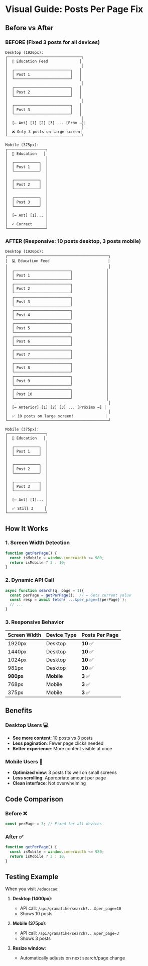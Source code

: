 # Visual Guide: Posts Per Page Fix

## Before vs After

### BEFORE (Fixed 3 posts for all devices)
```
Desktop (1920px):
┌─────────────────────────────────┐
│  📱 Education Feed              │
│                                 │
│  ┌─────────────────────────┐   │
│  │ Post 1                  │   │
│  └─────────────────────────┘   │
│                                 │
│  ┌─────────────────────────┐   │
│  │ Post 2                  │   │
│  └─────────────────────────┘   │
│                                 │
│  ┌─────────────────────────┐   │
│  │ Post 3                  │   │
│  └─────────────────────────┘   │
│                                 │
│  [← Ant] [1] [2] [3] ... [Próx →]│
│                                 │
│  ❌ Only 3 posts on large screen│
└─────────────────────────────────┘

Mobile (375px):
┌─────────────────┐
│  📱 Education   │
│                 │
│  ┌───────────┐  │
│  │ Post 1    │  │
│  └───────────┘  │
│                 │
│  ┌───────────┐  │
│  │ Post 2    │  │
│  └───────────┘  │
│                 │
│  ┌───────────┐  │
│  │ Post 3    │  │
│  └───────────┘  │
│                 │
│  [← Ant] [1]... │
│                 │
│  ✓ Correct      │
└─────────────────┘
```

### AFTER (Responsive: 10 posts desktop, 3 posts mobile)
```
Desktop (1920px):
┌─────────────────────────────────────────────┐
│  💻 Education Feed                          │
│                                             │
│  ┌─────────────────────────┐               │
│  │ Post 1                  │               │
│  └─────────────────────────┘               │
│  ┌─────────────────────────┐               │
│  │ Post 2                  │               │
│  └─────────────────────────┘               │
│  ┌─────────────────────────┐               │
│  │ Post 3                  │               │
│  └─────────────────────────┘               │
│  ┌─────────────────────────┐               │
│  │ Post 4                  │               │
│  └─────────────────────────┘               │
│  ┌─────────────────────────┐               │
│  │ Post 5                  │               │
│  └─────────────────────────┘               │
│  ┌─────────────────────────┐               │
│  │ Post 6                  │               │
│  └─────────────────────────┘               │
│  ┌─────────────────────────┐               │
│  │ Post 7                  │               │
│  └─────────────────────────┘               │
│  ┌─────────────────────────┐               │
│  │ Post 8                  │               │
│  └─────────────────────────┘               │
│  ┌─────────────────────────┐               │
│  │ Post 9                  │               │
│  └─────────────────────────┘               │
│  ┌─────────────────────────┐               │
│  │ Post 10                 │               │
│  └─────────────────────────┘               │
│                                             │
│  [← Anterior] [1] [2] [3] ... [Próximo →] │
│                                             │
│  ✅ 10 posts on large screen!              │
└─────────────────────────────────────────────┘

Mobile (375px):
┌─────────────────┐
│  📱 Education   │
│                 │
│  ┌───────────┐  │
│  │ Post 1    │  │
│  └───────────┘  │
│                 │
│  ┌───────────┐  │
│  │ Post 2    │  │
│  └───────────┘  │
│                 │
│  ┌───────────┐  │
│  │ Post 3    │  │
│  └───────────┘  │
│                 │
│  [← Ant] [1]... │
│                 │
│  ✅ Still 3     │
└─────────────────┘
```

## How It Works

### 1. Screen Width Detection
```javascript
function getPerPage() {
  const isMobile = window.innerWidth <= 980;
  return isMobile ? 3 : 10;
}
```

### 2. Dynamic API Call
```javascript
async function search(q, page = 1){
  const perPage = getPerPage();  // ← Gets current value
  const resp = await fetch(`...&per_page=${perPage}`);
  // ...
}
```

### 3. Responsive Behavior

| Screen Width | Device Type | Posts Per Page |
|--------------|-------------|----------------|
| 1920px       | Desktop     | **10** ✅      |
| 1440px       | Desktop     | **10** ✅      |
| 1024px       | Desktop     | **10** ✅      |
| 981px        | Desktop     | **10** ✅      |
| **980px**    | **Mobile**  | **3** ✅       |
| 768px        | Mobile      | **3** ✅       |
| 375px        | Mobile      | **3** ✅       |

## Benefits

### Desktop Users 💻
- **See more content**: 10 posts vs 3 posts
- **Less pagination**: Fewer page clicks needed
- **Better experience**: More content visible at once

### Mobile Users 📱
- **Optimized view**: 3 posts fits well on small screens
- **Less scrolling**: Appropriate amount per page
- **Clean interface**: Not overwhelming

## Code Comparison

### Before ❌
```javascript
const perPage = 3; // Fixed for all devices
```

### After ✅
```javascript
function getPerPage() {
  const isMobile = window.innerWidth <= 980;
  return isMobile ? 3 : 10;
}
```

## Testing Example

When you visit `/educacao`:

1. **Desktop (1400px)**:
   - API call: `/api/gramatike/search?...&per_page=10`
   - Shows 10 posts
   
2. **Mobile (375px)**:
   - API call: `/api/gramatike/search?...&per_page=3`
   - Shows 3 posts

3. **Resize window**:
   - Automatically adjusts on next search/page change
